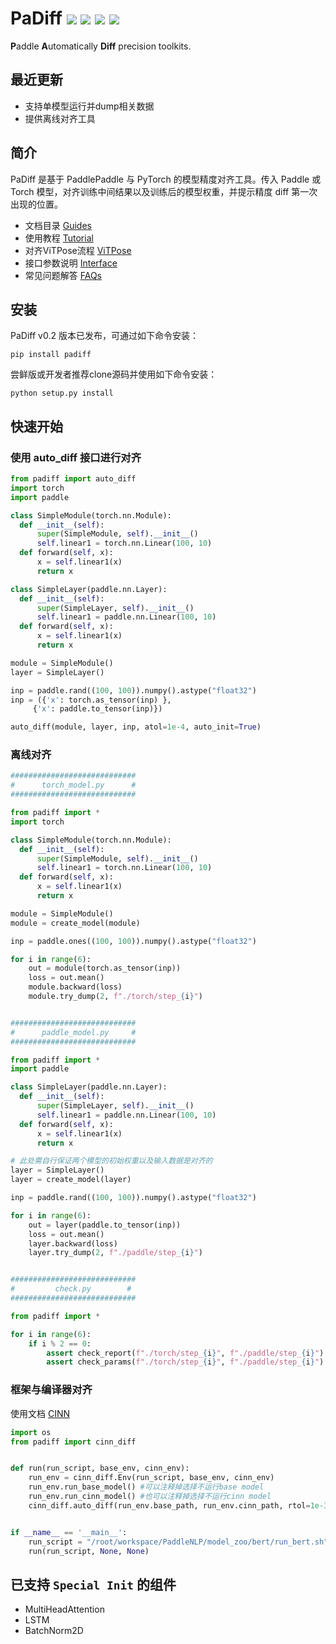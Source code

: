 # PaDiff ![](https://img.shields.io/badge/version-v0.1-brightgreen) ![](https://img.shields.io/badge/docs-latest-brightgreen) ![](https://img.shields.io/badge/PRs-welcome-orange) ![](https://img.shields.io/badge/pre--commit-Yes-brightgreen)


**P**addle  **A**utomatically  **Diff**  precision toolkits.



## 最近更新

-   支持单模型运行并dump相关数据
-   提供离线对齐工具



## 简介

PaDiff 是基于 PaddlePaddle 与 PyTorch 的模型精度对齐工具。传入 Paddle 或 Torch 模型，对齐训练中间结果以及训练后的模型权重，并提示精度 diff 第一次出现的位置。

-   文档目录 [Guides](docs/README.md)
-   使用教程 [Tutorial](docs/Tutorial.md)
-   对齐ViTPose流程 [ViTPose](docs/CheckViTPose.md)
-   接口参数说明 [Interface](docs/Interfaces.md)
-   常见问题解答 [FAQs](docs/FAQs.md)




## 安装

  PaDiff v0.2 版本已发布，可通过如下命令安装：

  ```
pip install padiff
  ```

  尝鲜版或开发者推荐clone源码并使用如下命令安装：

  ```
python setup.py install
  ```



## 快速开始

### 使用 auto_diff 接口进行对齐

```py
from padiff import auto_diff
import torch
import paddle

class SimpleModule(torch.nn.Module):
  def __init__(self):
      super(SimpleModule, self).__init__()
      self.linear1 = torch.nn.Linear(100, 10)
  def forward(self, x):
      x = self.linear1(x)
      return x

class SimpleLayer(paddle.nn.Layer):
  def __init__(self):
      super(SimpleLayer, self).__init__()
      self.linear1 = paddle.nn.Linear(100, 10)
  def forward(self, x):
      x = self.linear1(x)
      return x

module = SimpleModule()
layer = SimpleLayer()

inp = paddle.rand((100, 100)).numpy().astype("float32")
inp = ({'x': torch.as_tensor(inp) },
     {'x': paddle.to_tensor(inp)})

auto_diff(module, layer, inp, atol=1e-4, auto_init=True)
```



### 离线对齐

```py
############################
#      torch_model.py      #
############################

from padiff import *
import torch

class SimpleModule(torch.nn.Module):
  def __init__(self):
      super(SimpleModule, self).__init__()
      self.linear1 = torch.nn.Linear(100, 10)
  def forward(self, x):
      x = self.linear1(x)
      return x

module = SimpleModule()
module = create_model(module)

inp = paddle.ones((100, 100)).numpy().astype("float32")

for i in range(6):
    out = module(torch.as_tensor(inp))
    loss = out.mean()
    module.backward(loss)
    module.try_dump(2, f"./torch/step_{i}")


############################
#      paddle_model.py     #
############################

from padiff import *
import paddle

class SimpleLayer(paddle.nn.Layer):
  def __init__(self):
      super(SimpleLayer, self).__init__()
      self.linear1 = paddle.nn.Linear(100, 10)
  def forward(self, x):
      x = self.linear1(x)
      return x

# 此处需自行保证两个模型的初始权重以及输入数据是对齐的
layer = SimpleLayer()
layer = create_model(layer)

inp = paddle.rand((100, 100)).numpy().astype("float32")

for i in range(6):
    out = layer(paddle.to_tensor(inp))
    loss = out.mean()
    layer.backward(loss)
    layer.try_dump(2, f"./paddle/step_{i}")


############################
#         check.py        #
############################

from padiff import *

for i in range(6):
    if i % 2 == 0:
        assert check_report(f"./torch/step_{i}", f"./paddle/step_{i}") == True
        assert check_params(f"./torch/step_{i}", f"./paddle/step_{i}") == True
```

### 框架与编译器对齐
使用文档 [CINN](padiff/cinn_diff/README.md)

```python
import os
from padiff import cinn_diff


def run(run_script, base_env, cinn_env):
    run_env = cinn_diff.Env(run_script, base_env, cinn_env)
    run_env.run_base_model() #可以注释掉选择不运行base model
    run_env.run_cinn_model() #也可以注释掉选择不运行cinn model
    cinn_diff.auto_diff(run_env.base_path, run_env.cinn_path, rtol=1e-3, atol=1e-3)


if __name__ == '__main__':
    run_script = "/root/workspace/PaddleNLP/model_zoo/bert/run_bert.sh"
    run(run_script, None, None)
```

## 已支持 `Special Init` 的组件

-   MultiHeadAttention
-   LSTM
-   BatchNorm2D
